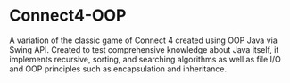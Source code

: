 # Connect4-OOP

A variation of the classic game of Connect 4 created using OOP Java via Swing API.
Created to test comprehensive knowledge about Java itself, it implements recursive, sorting, and searching algorithms as well as file I/O
and OOP principles such as encapsulation and inheritance. 
